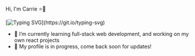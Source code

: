 Hi, I'm Carrie ⭐🦄

[![Typing SVG](https://readme-typing-svg.herokuapp.com/?color=F7B23F&lines=Welcome+to+my+GitHub;Trainee+software+engingeer;)](https://git.io/typing-svg)

- 🌱 I’m currently learning full-stack web development, and working on my own react projects
- 💬 My profile is in progress, come back soon for updates!
<!--
**carrieannroh/carrieannroh** is a ✨ _special_ ✨ repository because its `README.md` (this file) appears on your GitHub profile.

Here are some ideas to get you started:

- 🔭 I’m currently working on ...
- 🌱 I’m currently learning ...
- 👯 I’m looking to collaborate on ...
- 🤔 I’m looking for help with ...
- 💬 Ask me about ...
- 📫 How to reach me: ...
- 😄 Pronouns: ...
- ⚡ Fun fact: ...
-->
